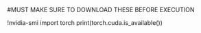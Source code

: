 #MUST MAKE SURE TO DOWNLOAD THESE BEFORE EXECUTION

!nvidia-smi 
import torch 
print(torch.cuda.is_available())
